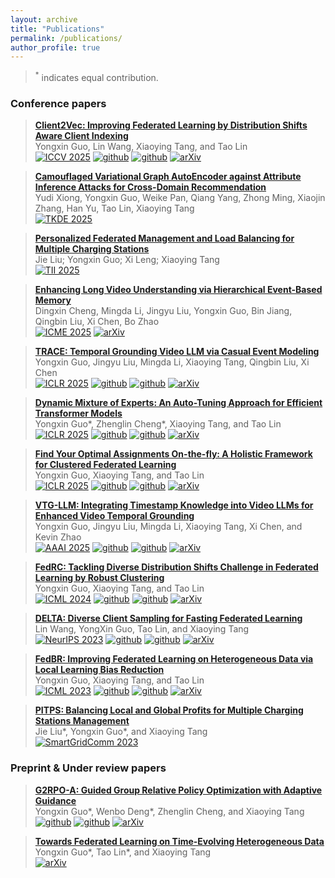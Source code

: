 ```yaml
---
layout: archive
title: "Publications"
permalink: /publications/
author_profile: true
---
```


> $^{*}$ indicates equal contribution.

### Conference papers

> [**Client2Vec: Improving Federated Learning by Distribution Shifts Aware Client Indexing**](https://arxiv.org/abs/2405.16233) <br>
> Yongxin Guo, Lin Wang, Xiaoying Tang, and Tao Lin <br>
[![ICCV 2025](https://img.shields.io/badge/ICCV%202025-8A2BE2)](https://iccv.thecvf.com/)
> [![github](https://img.shields.io/badge/-Github-black?logo=github)](https://github.com/LINs-lab/client2vec)
[![github](https://img.shields.io/github/stars/LINs-lab/client2vec.svg?style=social)](https://github.com/LINs-lab/client2vec)
[![arXiv](https://img.shields.io/badge/Arxiv-2405.16233-b31b1b.svg?logo=arXiv)](https://arxiv.org/abs/2405.16233) <br>

> [**Camouflaged Variational Graph AutoEncoder against Attribute Inference Attacks for Cross-Domain Recommendation**](https://ieeexplore.ieee.org/abstract/document/10980364)<br>
> Yudi Xiong, Yongxin Guo, Weike Pan, Qiang Yang, Zhong Ming, Xiaojin Zhang, Han Yu, Tao Lin, Xiaoying Tang<br>
[![TKDE 2025](https://img.shields.io/badge/TKDE%202025-8A2BE2)](https://ieeexplore.ieee.org/xpl/RecentIssue.jsp?punumber=69)

> [**Personalized Federated Management and Load Balancing for Multiple Charging Stations**](https://ieeexplore.ieee.org/abstract/document/10989754/)<br>
> Jie Liu; Yongxin Guo; Xi Leng; Xiaoying Tang<br>
[![TII 2025](https://img.shields.io/badge/TII%202025-8A2BE2)](https://ieeexplore.ieee.org/xpl/RecentIssue.jsp?punumber=9424)

> [**Enhancing Long Video Understanding via Hierarchical Event-Based Memory**](https://arxiv.org/abs/2410.05643) <br>
> Dingxin Cheng, Mingda Li, Jingyu Liu, Yongxin Guo, Bin Jiang, Qingbin Liu, Xi Chen, Bo Zhao <br>
[![ICME 2025](https://img.shields.io/badge/ICME%202025-8A2BE2)](https://2025.ieeeicme.org/)
[![arXiv](https://img.shields.io/badge/Arxiv-2409.06229-b31b1b.svg?logo=arXiv)](https://arxiv.org/abs/2409.06299) <br>

> [**TRACE: Temporal Grounding Video LLM via Casual Event Modeling**](https://arxiv.org/abs/2410.05643) <br>
> Yongxin Guo, Jingyu Liu, Mingda Li, Xiaoying Tang, Qingbin Liu, Xi Chen <br>
[![ICLR 2025](https://img.shields.io/badge/ICLR%202025-8A2BE2)](https://iclr.cc/Conferences/2025)
[![github](https://img.shields.io/badge/-Github-black?logo=github)](https://github.com/gyxxyg/TRACE)
[![github](https://img.shields.io/github/stars/gyxxyg/TRACE.svg?style=social)](https://github.com/gyxxyg/TRACE)
[![arXiv](https://img.shields.io/badge/Arxiv-2410.05643-b31b1b.svg?logo=arXiv)](https://arxiv.org/abs/2410.05643) <br>

> [**Dynamic Mixture of Experts: An Auto-Tuning Approach for Efficient Transformer Models**](https://arxiv.org/abs/2405.14297) <br>
> Yongxin Guo*, Zhenglin Cheng*, Xiaoying Tang, and Tao Lin <br>
[![ICLR 2025](https://img.shields.io/badge/ICLR%202025-8A2BE2)](https://iclr.cc/Conferences/2025)
[![github](https://img.shields.io/badge/-Github-black?logo=github)](https://github.com/LINs-lab/DynMoE)
[![github](https://img.shields.io/github/stars/LINs-lab/DynMoE.svg?style=social)](https://github.com/LINs-lab/DynMoE)
[![arXiv](https://img.shields.io/badge/Arxiv-2405.14297-b31b1b.svg?logo=arXiv)](https://arxiv.org/abs/2405.14297) <br>

> [**Find Your Optimal Assignments On-the-fly: A Holistic Framework for Clustered Federated Learning**](https://arxiv.org/abs/2310.05397) <br>
> Yongxin Guo, Xiaoying Tang, and Tao Lin <br>
[![ICLR 2025](https://img.shields.io/badge/ICLR%202025-8A2BE2)](https://iclr.cc/Conferences/2025)
[![github](https://img.shields.io/badge/-Github-black?logo=github)](https://github.com/LINs-lab/HCFL)
[![github](https://img.shields.io/github/stars/LINs-lab/HCFL.svg?style=social)](https://github.com/LINs-lab/HCFL)
[![arXiv](https://img.shields.io/badge/Arxiv-2310.05397-b31b1b.svg?logo=arXiv)](https://arxiv.org/abs/2310.05397) <br>

> [**VTG-LLM: Integrating Timestamp Knowledge into Video LLMs for Enhanced Video Temporal Grounding**](https://arxiv.org/abs/2405.13382) <br>
> Yongxin Guo, Jingyu Liu, Mingda Li, Xiaoying Tang, Xi Chen, and Kevin Zhao <br>
[![AAAI 2025](https://img.shields.io/badge/AAAI%202025-8A2BE2)](https://aaai.org/conference/aaai/aaai-25/)
[![github](https://img.shields.io/badge/-Github-black?logo=github)](https://github.com/gyxxyg/VTG-LLM)
[![github](https://img.shields.io/github/stars/gyxxyg/VTG-LLM.svg?style=social)](https://github.com/gyxxyg/VTG-LLM)
[![arXiv](https://img.shields.io/badge/Arxiv-2405.13382-b31b1b.svg?logo=arXiv)](https://arxiv.org/abs/2405.13382) <br>

> [**FedRC: Tackling Diverse Distribution Shifts Challenge in Federated Learning by Robust Clustering**](https://arxiv.org/abs/2301.12379) <br>
> Yongxin Guo, Xiaoying Tang, and Tao Lin <br>
[![ICML 2024](https://img.shields.io/badge/ICML%202024-8A2BE2)](https://icml.cc/Conferences/2024)
[![github](https://img.shields.io/badge/-Github-black?logo=github)](https://github.com/LINs-lab/FedRC)
[![github](https://img.shields.io/github/stars/LINs-lab/FedRC.svg?style=social)](https://github.com/LINs-lab/FedRC)
[![arXiv](https://img.shields.io/badge/Arxiv-2301.12379-b31b1b.svg?logo=arXiv)](https://arxiv.org/abs/2301.12379) <br>

> [**DELTA: Diverse Client Sampling for Fasting Federated Learning**](https://arxiv.org/abs/2205.13925) <br>
> Lin Wang, YongXin Guo, Tao Lin, and Xiaoying Tang <br>
[![NeurIPS 2023](https://img.shields.io/badge/NeurIPS%202023-8A2BE2)](https://neurips.cc/Conferences/2023)
[![github](https://img.shields.io/badge/-Github-black?logo=github)](https://github.com/L3030/DELTA_FL)
[![github](https://img.shields.io/github/stars/L3030/DELTA_FL.svg?style=social)](https://github.com/L3030/DELTA_FL)
[![arXiv](https://img.shields.io/badge/Arxiv-2205.13925-b31b1b.svg?logo=arXiv)](https://arxiv.org/abs/2205.13925) <br>

> [**FedBR: Improving Federated Learning on Heterogeneous Data via Local Learning Bias Reduction**](https://arxiv.org/abs/2205.13462) <br>
> Yongxin Guo, Xiaoying Tang, and Tao Lin <br>
[![ICML 2023](https://img.shields.io/badge/ICML%202023-8A2BE2)](https://icml.cc/Conferences/2023)
[![github](https://img.shields.io/badge/-Github-black?logo=github)](https://github.com/LINs-lab/FedBR)
[![github](https://img.shields.io/github/stars/LINs-lab/FedBR.svg?style=social)](https://github.com/LINs-lab/FedBR)
[![arXiv](https://img.shields.io/badge/Arxiv-2205.13462-b31b1b.svg?logo=arXiv)](https://arxiv.org/abs/2205.13462) <br>

> [**PITPS: Balancing Local and Global Profits for Multiple Charging Stations Management**](https://ieeexplore.ieee.org/abstract/document/10333913/) <br>
> Jie Liu*, Yongxin Guo*, and Xiaoying Tang <br>
[![SmartGridComm 2023](https://img.shields.io/badge/SmartGridComm%202023-8A2BE2)](https://ieeexplore.ieee.org/xpl/conhome/10333305/proceeding)<br>




### Preprint & Under review papers
> [**G2RPO-A: Guided Group Relative Policy Optimization with Adaptive Guidance**](https://arxiv.org/abs/2508.13023) <br>
> Yongxin Guo*, Wenbo Deng*, Zhenglin Cheng, and Xiaoying Tang <br>
[![github](https://img.shields.io/badge/-Github-black?logo=github)](https://github.com/T-Lab-CUHKSZ/G2RPO-A)
[![github](https://img.shields.io/github/stars/T-Lab-CUHKSZ/G2RPO-A.svg?style=social)](https://github.com/T-Lab-CUHKSZ/G2RPO-A)
[![arXiv](https://img.shields.io/badge/Arxiv-2508.13023-b31b1b.svg?logo=arXiv)](https://arxiv.org/abs/2508.13023) <br>


> [**Towards Federated Learning on Time-Evolving Heterogeneous Data**](https://arxiv.org/abs/2112.13246) <br>
> Yongxin Guo*, Tao Lin*, and Xiaoying Tang <br>
[![arXiv](https://img.shields.io/badge/Arxiv-2112.13246-b31b1b.svg?logo=arXiv)](https://arxiv.org/abs/2112.13246) <br>

